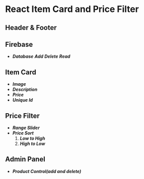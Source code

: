 # React Item Card and Price Filter

## Header & Footer
## Firebase
- **_Database_**
    **_Add_**
    **_Delete_**
    **_Read_**

## Item Card

- **_Image_**   
- **_Description_**
- **_Price_**
- **_Unique Id_**

## Price Filter

- **_Range Slider_**
- **_Price Sort_**
  1. **_Low to High_** 
  2. **_High to Low_**

## Admin Panel
- **_Product Control(add and delete)_**
